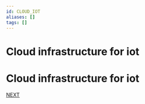 ```yaml
---
id: CLOUD_IOT
aliases: []
tags: []
---
```


# Cloud infrastructure for iot
# Cloud infrastructure for iot

 [NEXT](mobile_systems/wireless/WIRELESS_COMMUNICATION.md)

